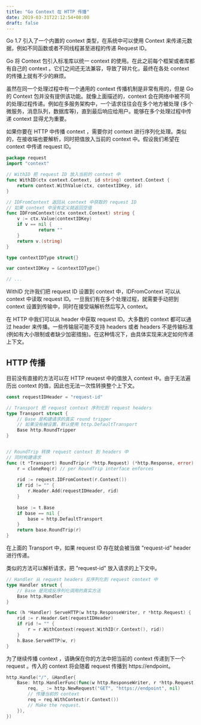 ```yaml
---
title: "Go Context 在 HTTP 传播"
date: 2019-03-31T22:12:54+08:00
draft: false
---
```


Go 1.7 引入了一个内置的 context 类型，在系统中可以使用 Context 来传递元数据，例如不同函数或者不同线程甚至进程的传递 Request ID。

Go 将 Context 包引入标准库以统一 context 的使用。在此之前每个框架或者库都有自己的 context 。它们之间还无法兼容，导致了碎片化，最终在各处 context 的传播上就有不少的麻烦。

虽然在同一个处理过程中有一个通用的 context 传播机制是非常有用的，但是 Go 的 Context 包并没有提供该功能。就像上面描述的，context 会在网络中被不同的处理过程传递。例如在多服务架构中，一个请求往往会在多个地方被处理 (多个微服务，消息队列，数据库等)，直到最后响应给用户。能够在多个处理过程中传递 context 显得尤为重要。

如果你要在 HTTP 中传播 context ，需要你对 context 进行序列化处理。类似的，在接收端也要解析，同时把值放入当前的 context 中。假设我们希望在 context 中传递 request ID。

```go
package request
import "context"

// WithID 把 request ID 放入当前的 context 中
func WithID(ctx context.Context, id string) context.Context {
	return context.WithValue(ctx, contextIDKey, id)
}

// IDFromContext 返回从 context 中获取的 request ID
// 如果 context 中没有定义就返回空值
func IDFromContext(ctx context.Context) string {
	v := ctx.Value(contextIDKey)
    if v == nil {
    		return ""
    }
	return v.(string)
}

type contextIDType struct{}

var contextIDKey = &contextIDType{}

// ...
```

 WithID 允许我们把 request ID 设置到 context 中，IDFromContext 可以从 context 中读取 request ID。一旦我们有在多个处理过程，就需要手动把到 context 设置到传输中，同时在接受端解析然后写入 context。

在 HTTP 中我们可以从 header 中获取 request ID。大多数的 context 都可以通过 header 来传播。一些传输层可能不支持 headers 或者 headers 不是传输标准 (例如有大小限制或者缺少加密措施)。在这种情况下，由具体实现来决定如何传递上下文。

## HTTP 传播

目前没有直接的方法可以在 HTTP reuqest 中的值放入 context 中。由于无法遍历出 context 的值，因此也无法一次性转换整个上下文。

```go
const requestIDHeader = "request-id"

// Transport 把 request context 序列化到 request headers
type Transport struct {
    // Base 是构建请求的真实 round tripper
    // 如果没有被设置，默认使用 http.DefaultTransport
	Base http.RoundTripper
}


// RoundTrip 转换 request context 到 headers 中
// 同时构建请求
func (t *Transport) RoundTrip(r *http.Request) (*http.Response, error) {
	r = cloneReq(r) // per RoundTrip interface enforces
    
	rid := request.IDFromContext(r.Context())
    if rid != "" {
    	r.Header.Add(requestIDHeader, rid)
    }
    
    base := t.Base
    if base == nil {
    	base = http.DefaultTransport
    }
    return base.RoundTrip(r)
}
```

在上面的 Transport 中，如果 request ID 存在就会被当做 "request-id" header 进行传递。

类似的方法可以解析请求，把  "request-id" 放入请求的上下文中。

```go
// Handler 从 request headers 反序列化到 request context 中
type Handler struct {
    // Base 是完成反序列化调用的真实方法
    Base http.Handler
}

func (h *Handler) ServeHTTP(w http.ResponseWriter, r *http.Request) {
    rid := r.Header.Get(requestIDHeader)
    if rid != "" {
        r = r.WithContext(request.WithID(r.Context(), rid))
    }
    h.Base.ServeHTTP(w, r)
}
```

为了继续传播 context ，请确保在你的方法中把当前的 context 传递到下一个 request 。传入的 context 将会随着 request 传播到 https://endpoint。

```go
http.Handle("/", &Handler{
    Base: http.HandlerFunc(func(w http.ResponseWriter, r *http.Request) {
        req, _ := http.NewRequest("GET", "https://endpoint", nil)
        // 传播当前的 context
        req = req.WithContext(r.Context()) 
        // Make the request.
    }),
})
```


